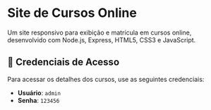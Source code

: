 # Site de Cursos Online

Um site responsivo para exibição e matrícula em cursos online, desenvolvido com Node.js, Express, HTML5, CSS3 e JavaScript.

## 👤 Credenciais de Acesso

Para acessar os detalhes dos cursos, use as seguintes credenciais:

- **Usuário**: `admin`
- **Senha**: `123456`
